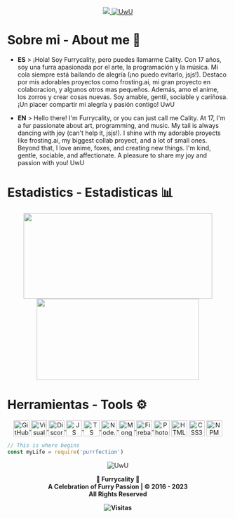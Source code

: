 <p align="center">
<a href="https://furrycality.pw" title="My fluff web (Spanish)">
    <img src="https://raw.githubusercontent.com/Furrycality/Furrycality/main/img/FC_Banner_Type2.png">
    </a>
<a href="https://furrycality.pw"><img src="https://readme-typing-svg.herokuapp.com?font=Nova+Square&size=40&duration=6000&pause=9000&color=9F04F7&center=true&vCenter=true&random=true&width=700&height=60&lines=Furrycality%2C+the+next+generation+furry" alt="UwU" /></a>
</p>


# Sobre mi - About me 🦊
- **ES** > 
¡Hola! Soy Furrycality, pero puedes llamarme Cality. Con 17 años, soy una furra apasionada por el arte, la programación y la música. Mi cola siempre está bailando de alegría (¡no puedo evitarlo, jsjs!). Destaco por mis adorables proyectos como frosting.ai, mi gran proyecto en colaboracion, y algunos otros mas pequeños. Además, amo el anime, los zorros y crear cosas nuevas. Soy amable, gentil, sociable y cariñosa. ¡Un placer compartir mi alegría y pasión contigo! UwU

- **EN** > 
Hello there! I'm Furrycality, or you can just call me Cality. At 17, I'm a fur passionate about art, programming, and music. My tail is always dancing with joy (can't help it, jsjs!). I shine with my adorable proyects like frosting.ai, my biggest collab proyect, and a lot of small ones. Beyond that, I love anime, foxes, and creating new things. I'm kind, gentle, sociable, and affectionate. A pleasure to share my joy and passion with you! UwU

<!--
- 📣 Mis proyectos: 
   > [UGCatcher](https://github.com/Furrycality/UGCatcher) - Obten UGCs gratis facilmente (English/Spanish)
   > [node-furapi] Obten furros facilmente usando NodeJS  (https://www.npmjs.com/package/node-furapi) <br />
   > [node-kawapi] Obten anime facilmente usando NodeJS  (https://www.npmjs.com/package/node-kawapi) <br />
   > [Zabami](https://github.com/KitsuneCode/ZabamiBot) - **Mi bot de discord furry basado en mi fursona** <br />
   > [Osakana](https://github.com/KitsuneCode/Osakana) - **Mi bot de discord furry basado en mi fursona** <br />
   > [Wikicord] - **Un paquete de busqueda en Wikipedia** # En desarrollo <br />
   > [Histoday] - **Obten eventos de la historia que ocurrieron hoy u otro dia** # En desarrollo <br />
   > [keepAlive] - **Manten a tu bot activo 24/7** # En desarrollo

- ⚡ Dato extra: Creo bots por encargo para tu servidor y tambien configuro, contactame UwU
    > Discord: Furrycality#1234 <br />
    > Solo te pido que me dejes añadir mi bot, y es gratis jsjs
-->

# Estadistics - Estadisticas 📊
<p align="center">
    <a style="text-decoration: none;" href="https://furrycaliity.pw">
        <img width=430 height=195 align="center" src="https://github-readme-stats.vercel.app/api?username=Furrycality&theme=kacho_ga&show_icons=true&bg_color=0D1117&hide_border=true&locale=es&custom_title=Mis%20estadisticas%20UwU" />
    </a>
    <a href="https://furycaliity.pw">
        <img width=370 height=185 align="center" src="https://github-readme-stats.vercel.app/api/top-langs/?username=Furrycality&theme=kacho_ga&layout=compact&bg_color=0D1117&hide_border=true&custom_title=Mis%20lenguajes%20UwU" />
    </a>
</p>

# Herramientas - Tools ⚙
<p align="center">
    <a href="https://github.com">
    <img align="center" alt="GitHub" width="36px" src="https://cdn-icons-png.flaticon.com/512/25/25231.png" />
        <a/>
    <a href="https://code.visualstudio.com">
    <img align="center" alt="Visual Studio Code" width="36px" src="https://i.imgur.com/LwSdAlE.png" />
        <a/>
    <a href="https://discord.js.org">
    <img align="center" alt="Discord.js" width="36px" src="https://i.imgur.com/SI1DZf3.png" />
        <a/>
    <a href="https://www.javascript.com">    
    <img align="center" alt="JS" width="36px" src="https://i.imgur.com/3u1wzwE.png" />
        <a/>
    <a href="https://www.typescriptlang.org">
    <img align="center" alt="TS" width="36px" src="https://i.imgur.com/vSgFULR.png" />
        <a/>
    <a href="https://nodejs.org">    
    <img align="center" alt="Node.js" width="36px" src="https://cdn.iconscout.com/icon/free/png-512/node-js-1-1174935.png" /> 
        <a/>
    <a href="https://www.mongodb.com">    
    <img align="center" alt="MongoDB" width="36px" src="https://lesliezarate.github.io/Portafolio/static/iconos/mongo.png" />
        <a/>
    <a href="https://firebase.google.com">    
    <img align="center" alt="Firebase" width="36px" src="https://i.imgur.com/1RVXvxS.png" /> 
        <a/>
    <img align="center" alt="Photoshop" width="36px" src="https://upload.wikimedia.org/wikipedia/commons/thumb/a/af/Adobe_Photoshop_CC_icon.svg/2101px-Adobe_Photoshop_CC_icon.svg.png" />
    <img align="center" alt="HTML5" width="36px" src="https://cdn-icons-png.flaticon.com/512/226/226269.png" />
    <img align="center" alt="CSS3" width="36px" src="https://raw.githubusercontent.com/KitsuneCode/KitsuneCode/main/img/pngwing.com.png" />
          <a href="https://www.npmjs.com">    
    <img align="center" alt="NPM" width="36px" src="https://seekicon.com/free-icon-download/npm_5.svg" /> <br />
        <a/>
</p>
        
```js
// This is where begins
const myLife = require('purrfection')
```
        
<p align='center'>
  <img src="https://c.tenor.com/eM2nWbeTcrgAAAAj/furry-dance.gif" alt="UwU"/>
</p>

<p align="center">
    <b>
    💜 Furrycality 💜<br/>
 A Celebration of Furry Passion | © 2016 - 2023<br/>
                 All Rights Reserved

</p>

<p align='center'>
  <img src="https://hits.dwyl.com/furrycality/furrycality.svg?style=flat-square" alt="Visitas"/>
</p>
        
<!--
**KitsuneCode/KitsuneCode** is a ✨ _special_ ✨ repository because its `README.md` (this file) appears on your GitHub profile.

Here are some ideas to get you started:

- 🔭 I’m currently working on ...
- 🌱 I’m currently learning ...
- 👯 I’m looking to collaborate on ...
- 🤔 I’m looking for help with ...
- 💬 Ask me about ...
- 📫 How to reach me: ...
- 😄 Pronouns: ...
- ⚡ Fun fact: ...
-->

